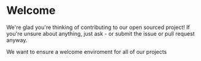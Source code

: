 # Welcome
We're glad you're thinking of contributing to our open sourced project!
If you're unsure about anything, just ask - or submit the issue or pull request anyway.

We want to ensure a welcome enviroment for all of our projects
